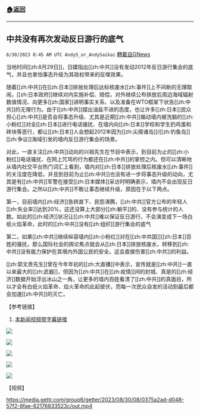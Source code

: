 ###  [:house:返回](README.md)
---


## 中共没有再次发动反日游行的底气
`8/30/2023 8:45 AM UTC Andy5_or_AndySaikai` [轉載自GNews](https://gnews.org/articles/1619795)

         

当地时间[[zh:8月29日]]，日媒指出[[zh:中共]]没有发动2012年反日游行集会的底气，并且也害怕事态升级为其政权带来的反噬效果。

随着[[zh:中共]]在[[zh:日本]]排放处理后达标核废水[[zh:事件]]上不间断的无理取闹，[[zh:日本政府]]继续对内实施补偿、赔偿，对外继续公布排放后周边海域辐射数值情况、向更多[[zh:国家]]讲明事实关系、以及准备在WTO框架下状告[[zh:中共]]的无理行为。由于[[zh:中共]]摆出油盐不进的态度，也让许多[[zh:日本]]民众担心[[zh:中共]]是否会将事态升级、尤其是近期[[zh:中共]]煽动墙内被洗脑的[[zh:小粉红]]对全[[zh:日本]]进行电话骚扰、在墙内向[[zh:日本]]学校和学生扔鸡蛋和砖块等恶行，都让[[zh:日本]]人会想起2012年因为[[zh:尖阁诸岛]]/[[zh:钓鱼岛]][[zh:争议]]海域引发的墙内反日游行集会的场景。

对此，一直关注[[zh:中共]]动向的兴梠先生在节目中表示，到目前为止的[[zh:小粉红]]电话骚扰、在网上咒骂的行为都还在[[zh:中共]]的掌控之内。但可以清晰地从墙内社交平台热门词汇上看到，墙内对[[zh:日本]]排放处理后核废水[[zh:事件]]的关注度在降低，并且到目前为止[[zh:中共]]也没有进一步将事态升级的动向，尤其是有[[zh:中共]]军警在接受[[zh:日本媒体]]采访时明确表示，墙内不会出现反日游行集会。之所以[[zh:中共]]不敢让事态继续升级，原因在于以下两点。

第一，目前墙内[[zh:经济]]急转直下、民怨沸腾，[[zh:中共]]官方公布的年轻人[[zh:失业率]]达到20%，这还没算上大部分[[zh:躺平]]的、没有参与统计的人数。如此的[[zh:经济]]状况让[[zh:中共]]难以保证反日游行，不会演变成下一场白纸火焰革命，此时的[[zh:中共]]没有[[zh:组织]]游行集会的底气

第二，如果[[zh:中共]]继续纵容墙内[[zh:小粉红]]对在[[zh:中共国]][[zh:日本]]百姓的骚扰，那么国际社会的舆论焦点就会从[[zh:日本]]排放核废水，转移到[[zh:中共]]没有能力保护在其境内外国公民的安全。这会直接伤害[[zh:中共]]的利益。

[[zh:郭文贵先生]]曾在今年年初的[[zh:大直播]]中表示，宣传就是[[zh:中共]]一直以来最大的[[zh:武器]]，但因为[[zh:中共]]在[[zh:疫情]]间的封城、真是的[[zh:经济]]数据开始浮出冰山之一角，让更多的墙内百姓看清了[[zh:中共]]的真面目，所以才会有白纸火焰革命、焰火革命的此起彼伏，而每一次民众自发的活动到最后都会加速[[zh:中共]]的灭亡。

         

【参考链接】

1. [本新闻视频带字幕链接](https://gettr.com/post/p2pc8i89e74)

![](https://i.imgur.com/BZKA861.png)

![](https://i.imgur.com/VY1iSGi.png)

![](https://i.imgur.com/nd7U2C6.png)

![](https://i.imgur.com/sA0PcbS.png)

![](https://i.imgur.com/8WdIu1j.png)


【视频】


https://media.gettr.com/group6/getter/2023/08/30/08/0375a2ad-d048-57f2-8fae-62176833523c/out.mp4

